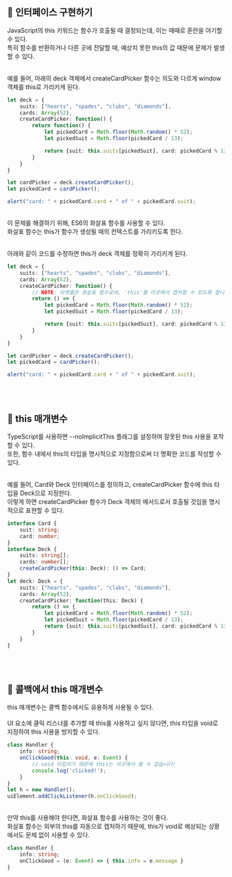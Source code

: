 ## 🐽 인터페이스 구현하기

JavaScript의 this 키워드는 함수가 호출될 때 결정되는데, 이는 때때로 혼란을 야기할 수 있다.<br/> 
특히 함수를 반환하거나 다른 곳에 전달할 때, 예상치 못한 this의 값 때문에 문제가 발생할 수 있다.<br/><br/>

예를 들어, 아래의 deck 객체에서 createCardPicker 함수는 의도와 다르게 window 객체를 this로 가리키게 된다.

```TypeScript
let deck = {
    suits: ["hearts", "spades", "clubs", "diamonds"],
    cards: Array(52),
    createCardPicker: function() {
        return function() {
            let pickedCard = Math.floor(Math.random() * 52);
            let pickedSuit = Math.floor(pickedCard / 13);

            return {suit: this.suits[pickedSuit], card: pickedCard % 13};
        }
    }
}

let cardPicker = deck.createCardPicker();
let pickedCard = cardPicker();

alert("card: " + pickedCard.card + " of " + pickedCard.suit);
```

<br/>
이 문제를 해결하기 위해, ES6의 화살표 함수를 사용할 수 있다.<br/> 
화살표 함수는 this가 함수가 생성될 때의 컨텍스트를 가리키도록 한다.<br/><br/>

아래와 같이 코드를 수정하면 this가 deck 객체를 정확히 가리키게 된다.

```TypeScript
let deck = {
    suits: ["hearts", "spades", "clubs", "diamonds"],
    cards: Array(52),
    createCardPicker: function() {
        // NOTE: 아랫줄은 화살표 함수로써, 'this'를 이곳에서 캡처할 수 있도록 합니다
        return () => {
            let pickedCard = Math.floor(Math.random() * 52);
            let pickedSuit = Math.floor(pickedCard / 13);

            return {suit: this.suits[pickedSuit], card: pickedCard % 13};
        }
    }
}

let cardPicker = deck.createCardPicker();
let pickedCard = cardPicker();

alert("card: " + pickedCard.card + " of " + pickedCard.suit);
```

<br/><br/>

## 🐽 this 매개변수

TypeScript를 사용하면 --noImplicitThis 플래그를 설정하여 잘못된 this 사용을 포착할 수 있다.<br/>
또한, 함수 내에서 this의 타입을 명시적으로 지정함으로써 더 명확한 코드를 작성할 수 있다.<br/><br/>

예를 들어, Card와 Deck 인터페이스를 정의하고, createCardPicker 함수에 this 타입을 Deck으로 지정한다.<br/>
이렇게 하면 createCardPicker 함수가 Deck 객체의 메서드로서 호출될 것임을 명시적으로 표현할 수 있다.

```TypeScript
interface Card {
    suit: string;
    card: number;
}
interface Deck {
    suits: string[];
    cards: number[];
    createCardPicker(this: Deck): () => Card;
}
let deck: Deck = {
    suits: ["hearts", "spades", "clubs", "diamonds"],
    cards: Array(52),
    createCardPicker: function(this: Deck) {
        return () => {
            let pickedCard = Math.floor(Math.random() * 52);
            let pickedSuit = Math.floor(pickedCard / 13);
            return {suit: this.suits[pickedSuit], card: pickedCard % 13};
        }
    }
}
```

<br/><br/>

## 🐽 콜백에서 this 매개변수

this 매개변수는 콜백 함수에서도 유용하게 사용될 수 있다.<br/><br/>
UI 요소에 클릭 리스너를 추가할 때 this를 사용하고 싶지 않다면, this 타입을 void로 지정하여 this 사용을 방지할 수 있다.<br/>

```TypeScript
class Handler {
    info: string;
    onClickGood(this: void, e: Event) {
        // void 타입이기 때문에 this는 이곳에서 쓸 수 없습니다!
        console.log('clicked!');
    }
}
let h = new Handler();
uiElement.addClickListener(h.onClickGood);
```

<br/>
만약 this를 사용해야 한다면, 화살표 함수를 사용하는 것이 좋다.<br/>
화살표 함수는 외부의 this를 자동으로 캡처하기 때문에, this가 void로 예상되는 상황에서도 문제 없이 사용할 수 있다.

```TypeScript
class Handler {
    info: string;
    onClickGood = (e: Event) => { this.info = e.message }
}
```
